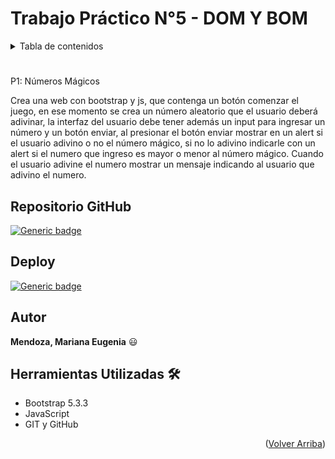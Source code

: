 <a id="readme-top"></a>

# Trabajo Práctico N°5 - DOM Y BOM

<details>
  <summary>Tabla de contenidos</summary>
    <ul>
      <li><a href="#p1:-números-mágicos">P1: Números Mágicos</a></li>
      <li><a href="#repositorio-github">Repositorio GitHub</a></li>
      <li><a href="#deploy">Deploy</a></li>
      <li><a href="#autor">Autor</a></li>
      <li><a href="#herramientas-utilizadas-🛠️">Herramientas Utilizadas</a></li>
   </ul>  
</details>

#

P1: Números Mágicos

Crea una web con bootstrap y js, que contenga un botón comenzar el juego, en ese momento se crea un número aleatorio que el usuario deberá adivinar, la interfaz del usuario debe tener además un input para ingresar un número y un botón enviar, al presionar el botón enviar mostrar en un alert si el usuario adivino o no el número mágico, si no lo adivino indicarle con un alert si el numero que ingreso es mayor o menor al número mágico.
Cuando el usuario adivine el numero mostrar un mensaje indicando al usuario que adivino el numero.

## Repositorio GitHub

[![Generic badge](https://img.shields.io/badge/Github-NúmerosMágicos-green.svg)](https://github.com/Marianita18/NumerosMagicos.git)

## Deploy

[![Generic badge](https://img.shields.io/badge/web-NúmerosMágicos-blue.svg)](https://github.com/Marianita18/NumerosMagicos.git)

## Autor

**Mendoza, Mariana Eugenia** 😃

## Herramientas Utilizadas 🛠️

- Bootstrap 5.3.3
- JavaScript
- GIT y GitHub
<p align="right">(<a href="#readme-top">Volver Arriba</a>)</p>
